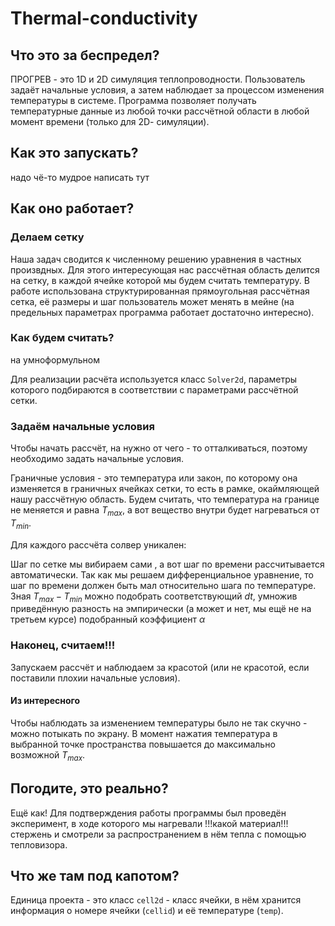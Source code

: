 # Thermal-conductivity
## Что это за беспредел?
ПРОГРЕВ - это 1D и 2D симуляция теплопроводности. Пользователь задаёт начальные условия, а затем наблюдает за процессом изменения температуры в системе.
Программа позволяет получать температурные данные из любой точки рассчётной области в любой момент времени (только для 2D- cимуляции).

## Как это запускать?
надо чё-то мудрое написать тут

## Как оно работает?
### Делаем сетку
Наша задач сводится к численному решению уравнения в частных произвдных. Для этого интересующая нас рассчётная область делится на сетку, в каждой ячейке которой мы будем считать температуру.
В работе использована структурированная прямоугольная рассчётная сетка, её размеры и шаг пользователь может менять в мейне (на предельных параметрах программа работает достаточно интересно).

### Как будем считать?

на умноформульном

Для реализации расчёта используется класс ```Solver2d```, параметры которого подбираются в соответствии с параметрами рассчётной сетки.

### Задаём начальные условия
Чтобы начать рассчёт, на нужно от чего - то отталкиваться, поэтому необходимо задать начальные условия.

Граничные условия - это температура или закон, по которому она изменяется в граничных ячейках сетки, то есть в рамке, окаймляющей нашу рассчётную область.
Будем считать, что температура на границе не меняется и равна ${T_{max}}$, а вот вещество внутри будет нагреваться от ${T_{min}}$.

Для каждого рассчёта солвер уникален:

Шаг по сетке мы вибираем сами , а вот шаг по времени рассчитывается автоматически. Так как мы решаем дифференциальное уравнение, то шаг по времени должен быть мал относительно шага по температуре.
Зная ${T_{max} - T_{min}}$ можно подобрать соответствующий ${dt}$, умножив приведённую разность на эмпирически (а может и нет, мы ещё не на третьем курсе) подобранный коэффициент ${\alpha}$  

### Наконец, считаем!!!

Запускаем рассчёт и наблюдаем за красотой (или не красотой, если поставили плохии начальные условия).

#### Из интересного

Чтобы наблюдать за изменением температуры было не так скучно - можно потыкать по экрану. В момент нажатия температура в выбранной точке пространства повышается до максимально возможной  ${T_{max}}$.

## Погодите, это реально?

Ещё как! Для подтверждения работы программы был проведён эксперимент, в ходе которого мы нагревали !!!какой материал!!! стержень и смотрели за распространением в нём тепла с помощью тепловизора.

## Что же там под капотом?

Единица проекта - это класс ```cell2d``` - класс ячейки, в нём хранится информация о номере ячейки (```cellid```) и её температуре (```temp```).




